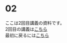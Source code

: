 # 02
ここは2回目講義の資料です。</br>
2回目の講義は[こちら](https://youtu.be/OtRed8lXDew)</br>
最初に戻るには[こちら](https://github.com/kerokerodasu-collab/2025_grad_stat/blob/main/README.md#2025_grad_stat)
